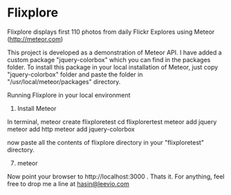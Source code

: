 Flixplore
=========

Flixplore displays first 110 photos from daily Flickr Explores using Meteor (http://meteor.com)

This project is developed as a demonstration of Meteor API. I have added a custom package "jquery-colorbox" which 
you can find in the packages folder. To install this package in your local installation of Meteor, just copy "jquery-colorbox" folder
and paste the folder in "/usr/local/meteor/packages" directory. 

Running Flixplore in your local environment

1. Install Meteor

In terminal, 
meteor create flixploretest
cd flixplorertest
meteor add jquery
meteor add http
meteor add jquery-colorbox

now paste all the contents of flixplore directory in your "flixploretest" directory. 

7. meteor 

Now point your browser to http://localhost:3000 . Thats it. For anything, feel free to drop me a line at hasin@leevio.com